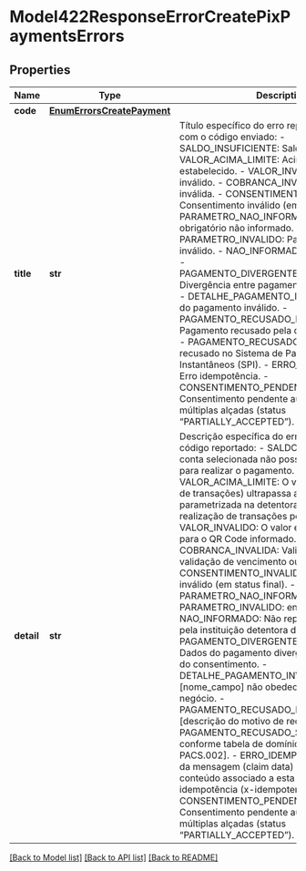 # Model422ResponseErrorCreatePixPaymentsErrors

## Properties
Name | Type | Description | Notes
------------ | ------------- | ------------- | -------------
**code** | [**EnumErrorsCreatePayment**](EnumErrorsCreatePayment.md) |  | 
**title** | **str** | Título específico do erro reportado, de acordo com o código enviado: - SALDO_INSUFICIENTE: Saldo insuficiente. - VALOR_ACIMA_LIMITE: Acima do limite estabelecido. - VALOR_INVALIDO: Valor inválido. - COBRANCA_INVALIDA: Cobrança inválida. - CONSENTIMENTO_INVALIDO – Consentimento inválido (em status final). - PARAMETRO_NAO_INFORMADO: Parâmetro obrigatório não informado. - PARAMETRO_INVALIDO: Parâmetro com valor inválido. - NAO_INFORMADO: Não informado. - PAGAMENTO_DIVERGENTE_CONSENTIMENTO: Divergência entre pagamento e consentimento. - DETALHE_PAGAMENTO_INVALIDO: Detalhe do pagamento inválido. - PAGAMENTO_RECUSADO_DETENTORA: Pagamento recusado pela detentora de conta. - PAGAMENTO_RECUSADO_SPI: Pagamento recusado no Sistema de Pagamentos Instantâneos (SPI). - ERRO_IDEMPOTENCIA: Erro idempotência. - CONSENTIMENTO_PENDENTE_AUTORIZACAO: Consentimento pendente autorização de múltiplas alçadas (status “PARTIALLY_ACCEPTED”).  | 
**detail** | **str** | Descrição específica do erro de acordo com o código reportado: - SALDO_INSUFICIENTE: A conta selecionada não possui saldo suficiente para realizar o pagamento. - VALOR_ACIMA_LIMITE: O valor (ou quantidade de transações) ultrapassa a faixa de limite parametrizada na detentora para permitir a realização de transações pelo cliente. - VALOR_INVALIDO: O valor enviado não é válido para o QR Code informado. - COBRANCA_INVALIDA: Validação de expiração, validação de vencimento ou Status Válido. - CONSENTIMENTO_INVALIDO – Consentimento inválido (em status final). - PARAMETRO_NAO_INFORMADO: endToEndId - PARAMETRO_INVALIDO: endToEndId - NAO_INFORMADO: Não reportado/identificado pela instituição detentora de conta. - PAGAMENTO_DIVERGENTE_CONSENTIMENTO: Dados do pagamento divergentes dos dados do consentimento. - DETALHE_PAGAMENTO_INVALIDO: Parâmetro [nome_campo] não obedece às regras de negócio. - PAGAMENTO_RECUSADO_DETENTORA: [descrição do motivo de recusa]. - PAGAMENTO_RECUSADO_SPI: [código de erro conforme tabela de domínios reason PACS.002]. - ERRO_IDEMPOTENCIA: Conteúdo da mensagem (claim data) diverge do conteúdo associado a esta chave de idempotência (x-idempotency-key). - CONSENTIMENTO_PENDENTE_AUTORIZACAO: Consentimento pendente autorização de múltiplas alçadas (status “PARTIALLY_ACCEPTED”).  | 

[[Back to Model list]](../README.md#documentation-for-models) [[Back to API list]](../README.md#documentation-for-api-endpoints) [[Back to README]](../README.md)

